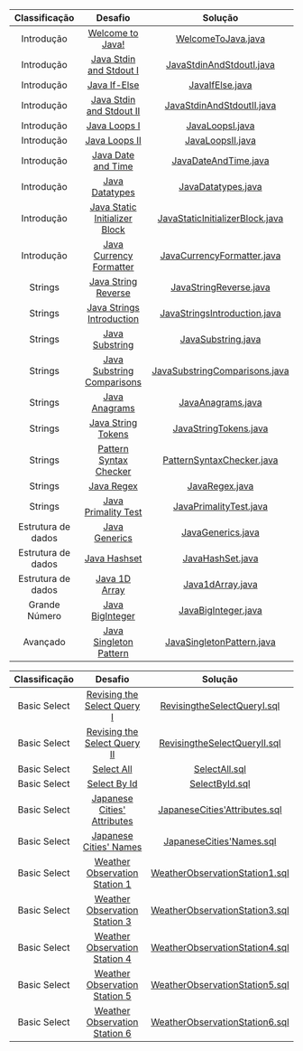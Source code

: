 |   Classificação    |                                                   Desafio                                                       		 		                                                   |                  Solução                                                                                                                               				 		                  
|:------------------:|:-----------------------------------------------------------------------------------------------------------------------------------------------------------------------:|:-------------------------------------------------------------------------------------------------------------------------------------------------------------------------------:|
|   Introdução   	   |                      [Welcome to Java!](https://www.hackerrank.com/challenges/welcome-to-java)                                               		 		                      |                      [WelcomeToJava.java](https://github.com/Jyeverson/HackerRank/blob/main/Solutions/Java/WelcomeToJava.java)                     				 		                      |															   |
|     Introdução     |                      [Java Stdin and Stdout I](https://www.hackerrank.com/challenges/java-stdin-and-stdout-1)                                		 		                      |                     [JavaStdinAndStdoutI.java](https://github.com/Jyeverson/HackerRank/blob/main/Solutions/Java/JavaStdinAndStdoutI.java)           			 		                      | 														       |
|     Introdução     |                      [Java If-Else](https://www.hackerrank.com/challenges/java-if-else)                                                      		 		                      |                             [JavaIfElse.java](https://github.com/Jyeverson/HackerRank/blob/main/Solutions/Java/JavaIfElse.java)				         				 		                             | 														       |
|     Introdução     |                      [Java Stdin and Stdout II](https://www.hackerrank.com/challenges/java-stdin-stdout)                                     		 		                      |                      [JavaStdinAndStdoutII.java](https://github.com/Jyeverson/HackerRank/blob/main/Solutions/Java/JavaStdinAndStdoutII.java)       				 		                      | 														       |
|     Introdução     |                      [Java Loops I](https://www.hackerrank.com/challenges/java-loops-i)                                                      		 		                      |                      [JavaLoopsI.java](https://github.com/Jyeverson/HackerRank/blob/main/Solutions/Java/JavaLoopsI.java)                           				 		                      | 	 													       |
|     Introdução     |                      [Java Loops II](https://www.hackerrank.com/challenges/java-loops)                                                       		 		                      |                      [JavaLoopsII.java](https://github.com/Jyeverson/HackerRank/blob/main/Solutions/Java/JavaLoopsII.java)                         				 		                      |       											           |
|     Introdução     |               [Java Date and Time](https://www.hackerrank.com/challenges/java-date-and-time)                                                       		 		                |                  [JavaDateAndTime.java](https://github.com/Jyeverson/HackerRank/blob/main/Solutions/Java/JavaDateAndTime.java)                         				 		                  |       											           |
|     Introdução     |                   [Java Datatypes](https://www.hackerrank.com/challenges/java-datatypes)                                                       		 		                    |                    [JavaDatatypes.java](https://github.com/Jyeverson/HackerRank/blob/main/Solutions/Java/JavaDatatypes.java)                         				 		                    |       											           |
|     Introdução     |    [Java Static Initializer Block](https://www.hackerrank.com/challenges/java-static-initializer-block)                                                       		 		     |       [JavaStaticInitializerBlock.java](https://github.com/Jyeverson/HackerRank/blob/main/Solutions/Java/JavaStaticInitializerBlock.java)                         				 		       |       											           |
|     Introdução     |          [Java Currency Formatter](https://www.hackerrank.com/challenges/java-currency-formatter)                                                       		 		           |            [JavaCurrencyFormatter.java](https://github.com/Jyeverson/HackerRank/blob/main/Solutions/Java/JavaCurrencyFormatter.java)                         				 		            |       											           |
|      Strings       |              [Java String Reverse](https://www.hackerrank.com/challenges/java-string-reverse)                                                       		 		               |                [JavaStringReverse.java](https://github.com/Jyeverson/HackerRank/blob/main/Solutions/Java/JavaStringReverse.java)                         				 		                |       											           |
|      Strings       |        [Java Strings Introduction](https://www.hackerrank.com/challenges/java-strings-introduction)                                                       		 		         |          [JavaStringsIntroduction.java](https://github.com/Jyeverson/HackerRank/blob/main/Solutions/Java/JavaStringsIntroduction.java)                         				 		          |       											           |
|      Strings       |                   [Java Substring](https://www.hackerrank.com/challenges/java-substring)                                                       		 		                    |                    [JavaSubstring.java](https://github.com/Jyeverson/HackerRank/blob/main/Solutions/Java/JavaSubstring.java)                         				 		                    |       											           |
|      Strings       |           [Java Substring Comparisons](https://www.hackerrank.com/challenges/java-string-compare)                                                       		 		           |         [JavaSubstringComparisons.java](https://github.com/Jyeverson/HackerRank/blob/main/Solutions/Java/JavaSubstringComparisons.java)                         				 		         |       											           |
|      Strings       |                    [Java Anagrams](https://www.hackerrank.com/challenges/java-anagrams)                                                       		 		                     |                     [JavaAnagrams.java](https://github.com/Jyeverson/HackerRank/blob/main/Solutions/Java/JavaAnagrams.java)                         				 		                     |       											           |
|      Strings       |               [Java String Tokens](https://www.hackerrank.com/challenges/java-string-tokens)                                                       		 		                |                 [JavaStringTokens.java](https://github.com/Jyeverson/HackerRank/blob/main/Solutions/Java/JavaStringTokens.java)                         				 		                 |       											           |
|      Strings       |           [Pattern Syntax Checker](https://www.hackerrank.com/challenges/pattern-syntax-checker)                                                       		 		            |             [PatternSyntaxChecker.java](https://github.com/Jyeverson/HackerRank/blob/main/Solutions/Java/PatternSyntaxChecker.java)                         				 		             |       											           |
|      Strings       |                       [Java Regex](https://www.hackerrank.com/challenges/java-regex)                                                       		 		                        |                        [JavaRegex.java](https://github.com/Jyeverson/HackerRank/blob/main/Solutions/Java/JavaRegex.java)                         				 		                        |       											           |
|      Strings       |              [Java Primality Test](https://www.hackerrank.com/challenges/java-primality-test)                                                       		 		               |                [JavaPrimalityTest.java](https://github.com/Jyeverson/HackerRank/blob/main/Solutions/Java/JavaPrimalityTest.java)                         				 		                |       											           |
| Estrutura de dados |                    [Java Generics](https://www.hackerrank.com/challenges/java-generics)                                                       		 		                     |                     [JavaGenerics.java](https://github.com/Jyeverson/HackerRank/blob/main/Solutions/Java/JavaGenerics.java)                         				 		                     |       											           |
| Estrutura de dados |                     [Java Hashset](https://www.hackerrank.com/challenges/java-hashset)                                                       		 		                      |                      [JavaHashSet.java](https://github.com/Jyeverson/HackerRank/blob/main/Solutions/Java/JavaHashSet.java)                         				 		                      |       											           |
| Estrutura de dados |              [Java 1D Array](https://www.hackerrank.com/challenges/java-1d-array-introduction)                                                       		 		              |                      [Java1dArray.java](https://github.com/Jyeverson/HackerRank/blob/main/Solutions/Java/Java1dArray.java)                         				 		                      |       											           |
|   Grande Número    |                  [Java BigInteger](https://www.hackerrank.com/challenges/java-biginteger)                                                       		 		                   |                   [JavaBigInteger.java](https://github.com/Jyeverson/HackerRank/blob/main/Solutions/Java/JavaBigInteger.java)                         				 		                   |       											           |
|      Avançado      |               [Java Singleton Pattern](https://www.hackerrank.com/challenges/java-singleton)                                                       		 		               |                [JavaSingletonPattern.java](https://github.com/Jyeverson/HackerRank/blob/main/Solutions/Java/JavaSingletonPattern.java)                         				 		                |       											           |



|          Classificação          |                                                         Desafio                                                       		 		|                                                                                                Solução                                                                                                                               				 		
|:---------------------------:|:---------------------------------------------------------------------------------------------------------------------------------------:|:-------------------------------------------------------------------------------------------------------------------------------------------------------------------------------------------------------------------------------------------------------------:|
|        Basic Select   	  | [Revising the Select Query I](https://www.hackerrank.com/challenges/revising-the-select-query)                                               		 		| [RevisingtheSelectQueryI.sql](https://github.com/Jyeverson/HackerRank/blob/main/Solutions/SQL/RevisingtheSelectQueryI.sql)                     				 		|															   |
|        Basic Select   	  | [Revising the Select Query II](https://www.hackerrank.com/challenges/revising-the-select-query-2)                                               		 		| [RevisingtheSelectQueryII.sql](https://github.com/Jyeverson/HackerRank/blob/main/Solutions/SQL/RevisingtheSelectQueryII.sql)                     				 		|															   |
|        Basic Select   	  | [Select All](https://www.hackerrank.com/challenges/select-all-sql)                                               		 		| [SelectAll.sql](https://github.com/Jyeverson/HackerRank/blob/main/Solutions/SQL/SelectAll.sql)                     				 		|															   |
|        Basic Select   	  | [Select By Id](https://www.hackerrank.com/challenges/select-by-id)                                               		 		| [SelectById.sql](https://github.com/Jyeverson/HackerRank/blob/main/Solutions/SQL/SelectById.sql)                     				 		|															   |
|        Basic Select   	  | [Japanese Cities' Attributes](https://www.hackerrank.com/challenges/japanese-cities-attributes)                                               		 		| [JapaneseCities'Attributes.sql](https://github.com/Jyeverson/HackerRank/blob/main/Solutions/SQL/JapaneseCities'Attributes.sql)                     				 		|															   |
|        Basic Select   	  | [Japanese Cities' Names](https://www.hackerrank.com/challenges/japanese-cities-name)                                               		 		| [JapaneseCities'Names.sql](https://github.com/Jyeverson/HackerRank/blob/main/Solutions/SQL/JapaneseCities'Names.sql)                     				 		|															   |
|        Basic Select   	  | [Weather Observation Station 1](https://www.hackerrank.com/challenges/weather-observation-station-1)                                               		 		| [WeatherObservationStation1.sql](https://github.com/Jyeverson/HackerRank/blob/main/Solutions/SQL/WeatherObservationStation1.sql)                     				 		|															   |
|        Basic Select   	  | [Weather Observation Station 3](https://www.hackerrank.com/challenges/weather-observation-station-3)                                               		 		| [WeatherObservationStation3.sql](https://github.com/Jyeverson/HackerRank/blob/main/Solutions/SQL/WeatherObservationStation3.sql)                     				 		|															   |
|        Basic Select   	  | [Weather Observation Station 4](https://www.hackerrank.com/challenges/weather-observation-station-4)                                               		 		| [WeatherObservationStation4.sql](https://github.com/Jyeverson/HackerRank/blob/main/Solutions/SQL/WeatherObservationStation4.sql)                     				 		|															   |
|        Basic Select   	  | [Weather Observation Station 5](https://www.hackerrank.com/challenges/weather-observation-station-5)                                               		 		| [WeatherObservationStation5.sql](https://github.com/Jyeverson/HackerRank/blob/main/Solutions/SQL/WeatherObservationStation5.sql)                     				 		|															   |
|        Basic Select   	  | [Weather Observation Station 6](https://www.hackerrank.com/challenges/weather-observation-station-6)                                               		 		| [WeatherObservationStation6.sql](https://github.com/Jyeverson/HackerRank/blob/main/Solutions/SQL/WeatherObservationStation6.sql)                     				 		|															   |
